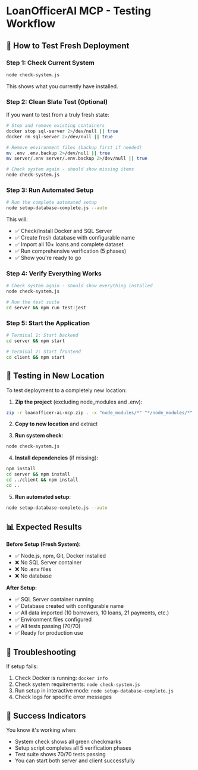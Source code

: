 # LoanOfficerAI MCP - Testing Workflow

## 🧪 How to Test Fresh Deployment

### Step 1: Check Current System

```bash
node check-system.js
```

This shows what you currently have installed.

### Step 2: Clean Slate Test (Optional)

If you want to test from a truly fresh state:

```bash
# Stop and remove existing containers
docker stop sql-server 2>/dev/null || true
docker rm sql-server 2>/dev/null || true

# Remove environment files (backup first if needed)
mv .env .env.backup 2>/dev/null || true
mv server/.env server/.env.backup 2>/dev/null || true

# Check system again - should show missing items
node check-system.js
```

### Step 3: Run Automated Setup

```bash
# Run the complete automated setup
node setup-database-complete.js --auto
```

This will:

- ✅ Check/install Docker and SQL Server
- ✅ Create fresh database with configurable name
- ✅ Import all 10+ loans and complete dataset
- ✅ Run comprehensive verification (5 phases)
- ✅ Show you're ready to go

### Step 4: Verify Everything Works

```bash
# Check system again - should show everything installed
node check-system.js

# Run the test suite
cd server && npm run test:jest
```

### Step 5: Start the Application

```bash
# Terminal 1: Start backend
cd server && npm start

# Terminal 2: Start frontend
cd client && npm start
```

## 🎯 Testing in New Location

To test deployment to a completely new location:

1. **Zip the project** (excluding node_modules and .env):

```bash
zip -r loanofficer-ai-mcp.zip . -x "node_modules/*" "*/node_modules/*" ".env" "server/.env"
```

2. **Copy to new location** and extract

3. **Run system check**:

```bash
node check-system.js
```

4. **Install dependencies** (if missing):

```bash
npm install
cd server && npm install
cd ../client && npm install
cd ..
```

5. **Run automated setup**:

```bash
node setup-database-complete.js --auto
```

## 📊 Expected Results

**Before Setup (Fresh System):**

- ✅ Node.js, npm, Git, Docker installed
- ❌ No SQL Server container
- ❌ No .env files
- ❌ No database

**After Setup:**

- ✅ SQL Server container running
- ✅ Database created with configurable name
- ✅ All data imported (10 borrowers, 10 loans, 21 payments, etc.)
- ✅ Environment files configured
- ✅ All tests passing (70/70)
- ✅ Ready for production use

## 🔧 Troubleshooting

If setup fails:

1. Check Docker is running: `docker info`
2. Check system requirements: `node check-system.js`
3. Run setup in interactive mode: `node setup-database-complete.js`
4. Check logs for specific error messages

## 🎉 Success Indicators

You know it's working when:

- System check shows all green checkmarks
- Setup script completes all 5 verification phases
- Test suite shows 70/70 tests passing
- You can start both server and client successfully
